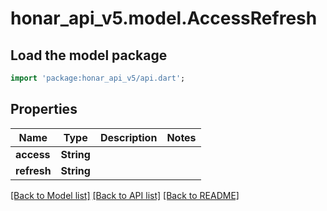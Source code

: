 # honar_api_v5.model.AccessRefresh

## Load the model package

```dart
import 'package:honar_api_v5/api.dart';
```

## Properties

Name | Type | Description | Notes
------------ | ------------- | ------------- | -------------
**access** | **String** |  |
**refresh** | **String** |  |

[[Back to Model list]](../README.md#documentation-for-models) [[Back to API list]](../README.md#documentation-for-api-endpoints) [[Back to README]](../README.md)


